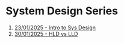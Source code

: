 # System Design Series

1. [23/01/2025 - Intro to Sys Design](https://www.linkedin.com/pulse/mastering-system-design-deep-dive-architecture-eugene-koshy-t52zc/?trackingId=ILvmI6kjS2mkIKE8aOjlOA%3D%3D)
2. [30/01/2025 - HLD vs LLD](#)

